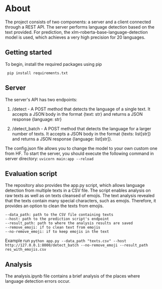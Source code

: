 # About

The project consists of two components: a server and a client connected through a REST API. The server performs language detection based on the text provided. For prediction, the xlm-roberta-base-language-detection model is used, which achieves a very high precision for 20 languages.

## Getting started

To begin, install the required packages using pip

``` pip install requirements.txt```

## Server

The server's API has two endpoints:

1. /detect - A POST method that detects the language of a single text. It accepts a JSON body in the format {text: str} and returns a JSON response {language: str}

2. /detect_batch - A POST method that detects the language for a larger number of texts. It accepts a JSON body in the format {texts: list[str]} and returns a JSON response {language: list[str]}.

The config.json file allows you to change the model to your own custom one from HF.
To start the server, you should execute the following command in server directory:
``` uvicorn main:app --reload ```

## Evaluation script

The repository also provides the app.py script, which allows language detection from multiple texts in a CSV file. The script enables analysis on raw texts as well as on texts cleansed of emojis. The text analysis revealed that the texts contain many special characters, such as emojis. Therefore, it provides an option to clean the texts from emojis.

```
--data_path: path to the CSV file containing texts
--host: path to the prediction script's endpoint
--result_path: path to where the analysis results are saved
--remove_emoji: if to clean text from emojis
--no-remove_emoji: if to keep emojis in the text
```

Example run
``` python app.py --data_path "texts.csv" --host http://127.0.0.1:8000/detect_batch --no-remove_emoji --result_path res_with_emojis.csv ```

## Analysis

The analysis.ipynb file contains a brief analysis of the places where language detection errors occur.